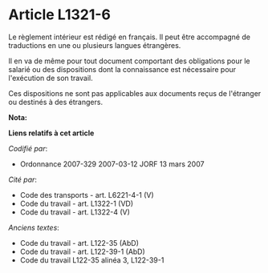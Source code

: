 # Article L1321-6

Le règlement intérieur est rédigé en français. Il peut être accompagné de traductions en une ou plusieurs langues étrangères.

Il en va de même pour tout document comportant des obligations pour le salarié ou des dispositions dont la connaissance est
nécessaire pour l'exécution de son travail.

Ces dispositions ne sont pas applicables aux documents reçus de l'étranger ou destinés à des étrangers.

**Nota:**



**Liens relatifs à cet article**

_Codifié par_:

  - Ordonnance 2007-329 2007-03-12 JORF 13 mars 2007

_Cité par_:

  - Code des transports - art. L6221-4-1 (V)
  - Code du travail - art. L1322-1 (VD)
  - Code du travail - art. L1322-4 (V)

_Anciens textes_:

  - Code du travail - art. L122-35 (AbD)
  - Code du travail - art. L122-39-1 (AbD)
  - Code du travail L122-35 alinéa 3, L122-39-1
